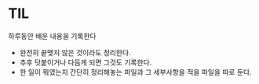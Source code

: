 # TIL

하루동안 배운 내용을 기록한다

- 완전히 끝맺지 않은 것이라도 정리한다.
- 추후 덧붙이거나 다듬게 되면 그것도 기록한다.
- 한 일이 뭐였는지 간단히 정리해놓는 파일과 그 세부사항을 적을 파일을 따로 둔다.
